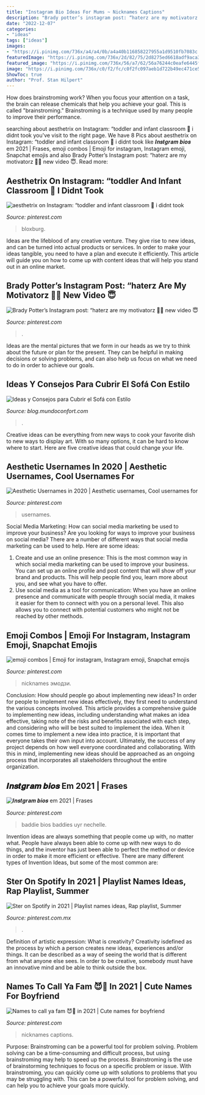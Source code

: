 ```yaml
---
title: "Instagram Bio Ideas For Mums ~ Nicknames Captions"
description: "Brady potter’s instagram post: “haterz are my motivatorz 🧚🌈 new video 😇"
date: "2022-12-07"
categories:
- "ideas"
tags: ["ideas"]
images:
- "https://i.pinimg.com/736x/a4/a4/0b/a4a40b116858227955a1d9510fb7083c.jpg"
featuredImage: "https://i.pinimg.com/736x/2d/82/75/2d8275ed6618adf9aca33c6e2b219355.jpg"
featured_image: "https://i.pinimg.com/736x/56/a7/62/56a76244c0eafe6445f53af82e51d151.jpg"
image: "https://i.pinimg.com/736x/c0/f2/fc/c0f2fc097aeb1d722b49ec471ce5e74c.jpg"
ShowToc: true
author: "Prof. Stan Hilpert"
---
```



How does brainstroming work?
When you focus your attention on a task, the brain can release chemicals that help you achieve your goal. This is called "brainstroming." Brainstroming is a technique used by many people to improve their performance.

	

		
searching about aesthetrix on Instagram: “toddler and infant classroom 🥱 i didnt took you've visit to the right page. We have 8 Pics about aesthetrix on Instagram: “toddler and infant classroom 🥱 i didnt took like 𝑰𝒏𝒔𝒕𝒈𝒓𝒂𝒎 𝒃𝒊𝒐𝒔 em 2021 | Frases, emoji combos | Emoji for instagram, Instagram emoji, Snapchat emojis and also Brady Potter’s Instagram post: “haterz are my motivatorz 🧚🌈 new video 😇. Read more:
		
    
## Aesthetrix On Instagram: “toddler And Infant Classroom 🥱 I Didnt Took

<img loading=lazy src="https://i.pinimg.com/736x/2d/82/75/2d8275ed6618adf9aca33c6e2b219355.jpg" onerror="this.onerror=null;this.src='https://tse4.mm.bing.net/th?id=OIP.M1YjRdUYsguUnvee2FeI5wHaEK&amp;pid=15.1';" alt="aesthetrix on Instagram: “toddler and infant classroom 🥱 i didnt took">

_Source: pinterest.com_

>bloxburg. 

	

Ideas are the lifeblood of any creative venture. They give rise to new ideas, and can be turned into actual products or services. In order to make your ideas tangible, you need to have a plan and execute it efficiently. This article will guide you on how to come up with content ideas that will help you stand out in an online market.

    
## Brady Potter’s Instagram Post: “haterz Are My Motivatorz 🧚🌈 New Video 😇

<img loading=lazy src="https://i.pinimg.com/736x/31/6b/79/316b79b239e28278b353e216bf3fdc9a.jpg" onerror="this.onerror=null;this.src='https://tse1.mm.bing.net/th?id=OIP.1RAbaAAjiiQKBItwHyr-HAHaJP&amp;pid=15.1';" alt="Brady Potter’s Instagram post: “haterz are my motivatorz 🧚🌈 new video 😇">

_Source: pinterest.com_

>. 

	

Ideas are the mental pictures that we form in our heads as we try to think about the future or plan for the present. They can be helpful in making decisions or solving problems, and can also help us focus on what we need to do in order to achieve our goals.

    
## Ideas Y Consejos Para Cubrir El Sofá Con Estilo

<img loading=lazy src="http://blog.mundoconfort.com/wp-content/uploads/2019/03/gris_mostaza.png" onerror="this.onerror=null;this.src='https://tse2.mm.bing.net/th?id=OIP.puIpvniB4P4fdtzmkDWtEAHaI5&amp;pid=15.1';" alt="Ideas y Consejos para Cubrir el Sofá con Estilo">

_Source: blog.mundoconfort.com_

>. 

	

Creative ideas can be everything from new ways to cook your favorite dish to new ways to display art. With so many options, it can be hard to know where to start. Here are five creative ideas that could change your life.

    
## Aesthetic Usernames In 2020 | Aesthetic Usernames, Cool Usernames For

<img loading=lazy src="https://i.pinimg.com/736x/56/a7/62/56a76244c0eafe6445f53af82e51d151.jpg" onerror="this.onerror=null;this.src='https://tse2.mm.bing.net/th?id=OIP.OnzsBUHUA0KMTivQttSCmwHaLH&amp;pid=15.1';" alt="Aesthetic Usernames in 2020 | Aesthetic usernames, Cool usernames for">

_Source: pinterest.com_

>usernames. 

	

Social Media Marketing: How can social media marketing be used to improve your business?
Are you looking for ways to improve your business on social media? There are a number of different ways that social media marketing can be used to help. Here are some ideas: 
1. Create and use an online presence: This is the most common way in which social media marketing can be used to improve your business. You can set up an online profile and post content that will show off your brand and products. This will help people find you, learn more about you, and see what you have to offer. 
2. Use social media as a tool for communication: When you have an online presence and communicate with people through social media, it makes it easier for them to connect with you on a personal level. This also allows you to connect with potential customers who might not be reached by other methods. 

    
## Emoji Combos | Emoji For Instagram, Instagram Emoji, Snapchat Emojis

<img loading=lazy src="https://i.pinimg.com/736x/c0/f2/fc/c0f2fc097aeb1d722b49ec471ce5e74c.jpg" onerror="this.onerror=null;this.src='https://tse2.mm.bing.net/th?id=OIP.SLNyOIjKzWcguvGKOkXn-QHaNK&amp;pid=15.1';" alt="emoji combos | Emoji for instagram, Instagram emoji, Snapchat emojis">

_Source: pinterest.com_

>nicknames эмодзи. 

	

Conclusion: How should people go about implementing new ideas?
In order for people to implement new ideas effectively, they first need to understand the various concepts involved. This article provides a comprehensive guide to implementing new ideas, including understanding what makes an idea effective, taking note of the risks and benefits associated with each step, and considering who will be best suited to implement the idea.
When it comes time to implement a new idea into practice, it is important that everyone takes their own input into account. Ultimately, the success of any project depends on how well everyone coordinated and collaborating. With this in mind, implementing new ideas should be approached as an ongoing process that incorporates all stakeholders throughout the entire organization.

    
## 𝑰𝒏𝒔𝒕𝒈𝒓𝒂𝒎 𝒃𝒊𝒐𝒔 Em 2021 | Frases

<img loading=lazy src="https://i.pinimg.com/736x/d2/9e/31/d29e31ab8b7ccfc06ef1f98d0b3a7ef1.jpg" onerror="this.onerror=null;this.src='https://tse2.mm.bing.net/th?id=OIP.bZtd6FmPbb4RgNkcUpqrrQHaQB&amp;pid=15.1';" alt="𝑰𝒏𝒔𝒕𝒈𝒓𝒂𝒎 𝒃𝒊𝒐𝒔 em 2021 | Frases">

_Source: pinterest.com_

>baddie bios baddies uyr nechelle. 

	

Invention ideas are always something that people come up with, no matter what. People have always been able to come up with new ways to do things, and the inventor has just been able to perfect the method or device in order to make it more efficient or effective. There are many different types of Invention Ideas, but some of the most common are:

    
## Ster On Spotify In 2021 | Playlist Names Ideas, Rap Playlist, Summer

<img loading=lazy src="https://i.pinimg.com/736x/a4/a4/0b/a4a40b116858227955a1d9510fb7083c.jpg" onerror="this.onerror=null;this.src='https://tse3.mm.bing.net/th?id=OIP.e6230MKHii3EAPmPHKeUBAHaNK&amp;pid=15.1';" alt="Ster on Spotify in 2021 | Playlist names ideas, Rap playlist, Summer">

_Source: pinterest.com.mx_

>. 

	

Definition of artistic expression: What is creativity?
Creativity isdefined as the process by which a person creates new ideas, experiences and/or things. It can be described as a way of seeing the world that is different from what anyone else sees. In order to be creative, somebody must have an innovative mind and be able to think outside the box.

    
## Names To Call Ya Fam 😈🤪 In 2021 | Cute Names For Boyfriend

<img loading=lazy src="https://i.pinimg.com/736x/16/6c/e5/166ce56d662ea7e359b6f559fe51d571.jpg" onerror="this.onerror=null;this.src='https://tse4.mm.bing.net/th?id=OIP.riPJGoORSNsjpYWjEIwZBQHaMM&amp;pid=15.1';" alt="Names to call ya fam 😈🤪 in 2021 | Cute names for boyfriend">

_Source: pinterest.com_

>nicknames captions. 

	

Purpose: Brainstroming can be a powerful tool for problem solving.
Problem solving can be a time-consuming and difficult process, but using brainstroming may help to speed up the process. Brainstroming is the use of brainstorming techniques to focus on a specific problem or issue. With brainstroming, you can quickly come up with solutions to problems that you may be struggling with. This can be a powerful tool for problem solving, and can help you to achieve your goals more quickly.

